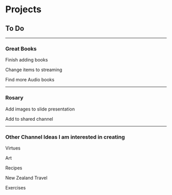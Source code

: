 # Projects
## To Do
***


### Great Books

Finish adding books

Change items to streaming

Find more Audio books

***

### Rosary

Add images to slide presentation

Add to shared channel

***

### Other Channel Ideas I am interested in creating

Virtues

Art

Recipes

New Zealand Travel

Exercises
